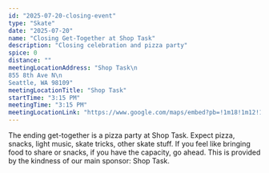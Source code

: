 ```yaml
---
id: "2025-07-20-closing-event"
type: "Skate"
date: "2025-07-20"
name: "Closing Get-Together at Shop Task"
description: "Closing celebration and pizza party"
spice: 0
distance: ""
meetingLocationAddress: "Shop Task\n
855 8th Ave N\n
Seattle, WA 98109"
meetingLocationTitle: "Shop Task"
startTime: "3:15 PM"
meetingTime: "3:15 PM"
meetingLocationLink: "https://www.google.com/maps/embed?pb=!1m18!1m12!1m3!1d2688.9546241384414!2d-122.34120949999999!3d47.627013299999994!2m3!1f0!2f0!3f0!3m2!1i1024!2i768!4f13.1!3m3!1m2!1s0x5490146018d1cfef%3A0x5b4d072f58dc5393!2sShop%20Task%20-%20Inline%20Skate%20Shop!5e0!3m2!1sen!2sus!4v1748732551737!5m2!1sen!2sus"
---
```


The ending get-together is a pizza party at Shop Task. Expect pizza, snacks, light music, skate tricks, other skate stuff. If you feel like bringing food to share or snacks, if you have the capacity, go ahead. This is provided by the kindness of our main sponsor: Shop Task.